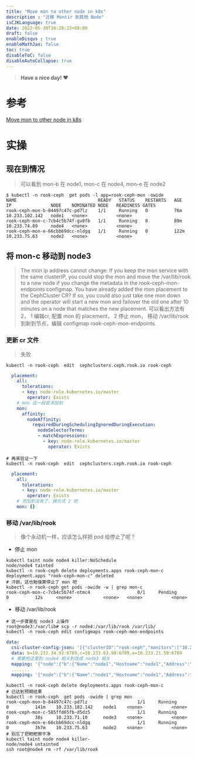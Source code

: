 ```yaml
---
title: "Move mon to other node in k8s"
description : "迁移 Montir 到其他 Node"
isCJKLanguage: true
date: 2022-05-30T16:20:23+08:00
draft: false
enableDisqus : true
enableMathJax: false
toc: true
disableToC: false
disableAutoCollapse: true
---
```


> **Have a nice day! :heart:**

# 参考
[ Move mon to other node in k8s ](https://github.com/rook/rook/issues/6835)  

# 实操

## 现在到情况

> 可以看到 mon-b 在 node1, mon-c 在 node4, mon-e 在 node2
```shell
$ kubectl -n rook-ceph  get pods -l app=rook-ceph-mon -owide
NAME                               READY   STATUS    RESTARTS   AGE    IP               NODE    NOMINATED NODE   READINESS GATES
rook-ceph-mon-b-84497c47c-pd7lz    1/1     Running   0          76m    10.233.102.142   node1   <none>           <none>
rook-ceph-mon-c-7cb4c5b74f-gv8fb   1/1     Running   0          89m    10.233.74.89     node4   <none>           <none>
rook-ceph-mon-e-66cbb69dcc-nldgq   1/1     Running   0          122m   10.233.75.63     node2   <none>           <none>
```

## 将 mon-c 移动到 node3

> The mon ip address cannot change. If you keep the mon service with the same clusterIP, you could stop the mon and move the /var/lib/rook to a new node if you change the metadata in the rook-ceph-mon-endpoints configmap. You have already added the mon placement to the CephCluster CR? If so, you could also just take one mon down and the operator will start a new mon and failover the old one after 10 minutes on a node that matches the new placement. 可以看出方法有 2， 1 编辑cr, 配置 mon 的 placement， 2 停止 mon， 移动 /var/lib/rook 到新到节点，编辑 configmap rook-ceph-mon-endpoints.

### 更新 cr 文件
> 失败

```shell
kubectl -n rook-ceph  edit  cephclusters.ceph.rook.io rook-ceph
```
```yaml
  placement:
    all:
      tolerations:
      - key: node-role.kubernetes.io/master
        operator: Exists
    # mon 这一段是添加到
    mon:
      affinity:
        nodeAffinity:
          requiredDuringSchedulingIgnoredDuringExecution:
            nodeSelectorTerms:
            - matchExpressions:
              - key: node-role.kubernetes.io/master
                operator: Exists

```
```shell
# 再来验证一下
kubectl -n rook-ceph  edit  cephclusters.ceph.rook.io rook-ceph
```
```yaml
  placement:
    all:
      tolerations:
      - key: node-role.kubernetes.io/master
        operator: Exists
    # 添加到没有了，换方式 2 吧
    mon: {}
```

### 移动  /var/lib/rook

> 像个永动机一样，应该怎么样把 pod 给停止了呢？

- 停止 mon

```shell
kubectl taint node node4 killer:NoSchedule
node/node4 tainted
kubectl -n rook-ceph delete deployments.apps rook-ceph-mon-c 
deployment.apps "rook-ceph-mon-c" deleted
# 汗颜，这也勉强算停止了 mon 吧
kubectl -n rook-ceph get pods -owide -w | grep mon-c
rook-ceph-mon-c-7cb4c5b74f-ntmc4                  0/1     Pending     0          12s     <none>            <none>   <none>           <none>
```

- 移动 /var/lib/rook

```shell
# 这一步骤是在 node3 上操作
root@node3:/var/lib# scp -r node4:/var/lib/rook /var/lib/
kubectl -n rook-ceph edit configmaps rook-ceph-mon-endpoints
```
```yaml
data:
  csi-cluster-config-json: '[{"clusterID":"rook-ceph","monitors":["10.233.21.50:6789","10.233.34.93:6789","10.233.63.98:6789"]}]'
  data: b=10.233.34.93:6789,c=10.233.63.98:6789,e=10.233.21.50:6789
  # 需要把这里到 node4 相关到改成 node3 相关
  mapping: '{"node":{"b":{"Name":"node1","Hostname":"node1","Address":"192.168.101.101"},"c":{"Name":"node4","Hostname":"node4","Address":"192.168.101.104"},"e":{"Name":"node2","Hostname":"node2","Address":"192.168.101.102"}}}'
  .......
  mapping: '{"node":{"b":{"Name":"node1","Hostname":"node1","Address":"192.168.101.101"},"c":{"Name":"node3","Hostname":"node3","Address":"192.168.101.103"},"e":{"Name":"node2","Hostname":"node2","Address":"192.168.101.102"}}}'

```
```shell
kubectl -n rook-ceph delete deployments.apps rook-ceph-mon-c 
# 已达到预期结果
kubectl -n rook-ceph  get pods -owide | grep mon
rook-ceph-mon-b-84497c47c-pd7lz                   1/1     Running     0          141m    10.233.102.142    node1    <none>           <none>
rook-ceph-mon-c-585ffd65fb-d5dz5                  1/1     Running     0          38s     10.233.71.10      node3    <none>           <none>
rook-ceph-mon-e-66cbb69dcc-nldgq                  1/1     Running     0          3h7m    10.233.75.63      node2    <none>           <none>
# 别忘了把粑粑擦干净
kubectl taint node node4 killer-
node/node4 untainted
ssh root@node4 rm -rf /var/lib/rook
```
